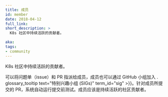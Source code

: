 ```yaml
---
title: 成员
id: member
date: 2018-04-12
full_link: 
short_description: >
  K8s 社区中持续活跃的贡献者。

aka: 
tags:
- community
---
```


<!--
---
title: Member
id: member
date: 2018-04-12
full_link: 
short_description: >
  A continuously active contributor in the K8s community.

aka: 
tags:
- community
---
-->

<!--
 A continuously active . glossary_tooltip text="contributor" term_id="contributor" >}} in the K8s community.
-->

 K8s 社区中持续活跃的贡献者。

<!--more--> 

<!--
Members can have issues and PRs assigned to them and participate in . glossary_tooltip text="special interest groups (SIGs)" term_id="sig" >}} through GitHub teams. Pre-submit tests are automatically run for members' PRs. A member is expected to remain an active contributor to the community.
-->

可以将问题单（issue）和 PR 指派给成员，成员也可以通过 GitHub 小组加入 . glossary_tooltip text="特别兴趣小组 (SIGs)" term_id="sig" >}}。针对成员所提交的 PR，系统自动运行提交前测试。成员应该是持续活跃的社区贡献者。

